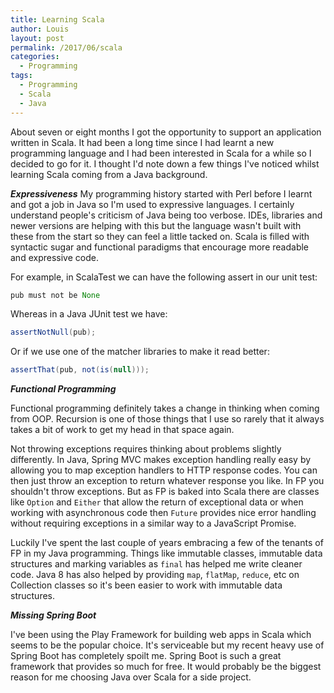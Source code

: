 ```yaml
---
title: Learning Scala
author: Louis
layout: post
permalink: /2017/06/scala
categories:
  - Programming
tags:
  - Programming
  - Scala
  - Java
---
```


About seven or eight months I got the opportunity to support an application written in Scala. It had been a long time since I had learnt a new programming language and I had been interested in Scala for a while so I decided to go for it. I thought I'd note down a few things I've noticed whilst learning Scala coming from a Java background.

***Expressiveness***
My programming history started with Perl before I learnt and got a job in Java so I'm used to expressive languages. I certainly understand people's criticism of Java being too verbose. IDEs, libraries and newer versions are helping with this but the language wasn't built with these from the start so they can feel a little tacked on. Scala is filled with syntactic sugar and functional paradigms that encourage more readable and expressive code.

For example, in ScalaTest we can have the following assert in our unit test:

```scala
pub must not be None
```

Whereas in a Java JUnit test we have:
```java
assertNotNull(pub);
```
Or if we use one of the matcher libraries to make it read better:

```java
assertThat(pub, not(is(null)));
```

***Functional Programming***

Functional programming definitely takes a change in thinking when coming from OOP. Recursion is one of those things that I use so rarely that it always takes a bit of work to get my head in that space again.

Not throwing exceptions requires thinking about problems slightly differently. In Java, Spring MVC makes exception handling really easy by allowing you to map exception handlers to HTTP response codes. You can then just throw an exception to return whatever response you like. In FP you shouldn't throw exceptions. But as FP is baked into Scala there are classes like `Option` and `Either` that allow the return of exceptional data or when working with asynchronous code then `Future` provides nice error handling without requiring exceptions in a similar way to a JavaScript Promise.

Luckily I've spent the last couple of years embracing a few of the tenants of FP in my Java programming. Things like immutable classes, immutable data structures and marking variables as `final` has helped me write cleaner code. Java 8 has also helped by providing `map`, `flatMap`, `reduce`, etc on Collection classes so it's been easier to work with immutable data structures.

***Missing Spring Boot***

I've been using the Play Framework for building web apps in Scala which seems to be the popular choice. It's serviceable but my recent heavy use of Spring Boot has completely spoilt me. Spring Boot is such a great framework that provides so much for free. It would probably be the biggest reason for me choosing Java over Scala for a side project.
